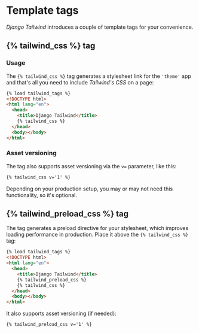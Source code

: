 # Template tags

*Django Tailwind* introduces a couple of template tags for your convenience.

## {% tailwind_css %} tag

### Usage
The `{% tailwind_css %}` tag generates a stylesheet link for the `'theme'` app and that's all you need to include *Tailwind's CSS* on a page:

```html
{% load tailwind_tags %}
<!DOCTYPE html>
<html lang="en">
  <head>
    <title>Django Tailwind</title>
    {% tailwind_css %}
  </head>
  <body></body>
</html>
```

### Asset versioning
The tag also supports asset versioning via the `v=` parameter, like this:

```html
{% tailwind_css v='1' %}
```

Depending on your production setup, you may or may not need this functionality, so it's optional.

## {% tailwind_preload_css %} tag

The tag generates a preload directive for your stylesheet, which improves loading performance in production.
Place it above the `{% tailwind_css %}` tag:

```html
{% load tailwind_tags %}
<!DOCTYPE html>
<html lang="en">
  <head>
    <title>Django Tailwind</title>
    {% tailwind_preload_css %}
    {% tailwind_css %}
  </head>
  <body></body>
</html>
```

It also supports asset versioning (if needed):

```html
{% tailwind_preload_css v='1' %}
```
